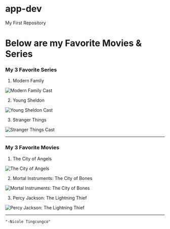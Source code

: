# app-dev
My First Repository

# Below are my Favorite Movies & Series

### My 3 Favorite Series
1. Modern Family

![Modern Family Cast](https://static1.colliderimages.com/wordpress/wp-content/uploads/sharedimages/2024/04/modern-family-poster.jpeg)

2. Young Sheldon

![Young Sheldon Cast](https://m.media-amazon.com/images/S/pv-target-images/435c2bb7a5fba306a115947b63a2bff922d89b5bff854a843df7fa29a8016009.jpg)

3. Stranger Things

![Stranger Things Cast](https://tse3.mm.bing.net/th/id/OIP.BwvwUf2jypomc_2gSUGWSQHaEK?rs=1&pid=ImgDetMain&o=7&rm=3)

---

### My 3 Favorite Movies
1. The City of Angels

![The City of Angels](https://tse2.mm.bing.net/th/id/OIP.wDfaxymBwK6YTBBCdTjpdQHaGT?rs=1&pid=ImgDetMain&o=7&rm=3)

2. Mortal Instruments: The City of Bones

![Mortal Instruments: The City of Bones](https://th.bing.com/th/id/R.517abfa14b9c9d84ab8b53cee3a0cab9?rik=gA8v6cuH8pMY5g&riu=http%3a%2f%2f4.bp.blogspot.com%2f-M7WXrPOAT6s%2fUZbSxwlECOI%2fAAAAAAAAAEc%2fNomlRKA_2pA%2fs1600%2fMortal-Instruments-film-new-movie-poster%2b(1).jpg&ehk=t%2fvQfbYPyqvfzYYeTK7bbudn2wABhZU6NQ8uSVUEqII%3d&risl=&pid=ImgRaw&r=0)

3. Percy Jackson: The Lightning Thief

![Percy Jackson: The Lightning Thief](https://tse4.mm.bing.net/th/id/OIP.oB4A99FYTaWJ6PPLu5dILgAAAA?rs=1&pid=ImgDetMain&o=7&rm=3)

---
`"-Nicole Tingcungco"`
